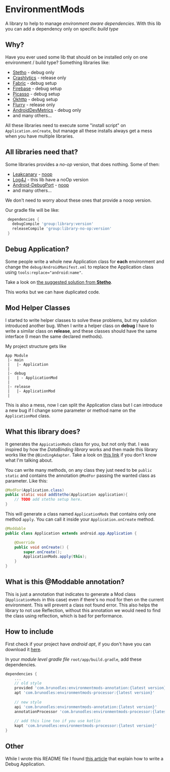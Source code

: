# EnvironmentMods

A library to help to manage *environment aware dependencies*.
With this lib you can add a dependency only on specific *build type*

## Why?
Have you ever used some lib that should on be installed only on one environment / build type?
Something libraries like:
* [Stetho](http://facebook.github.io/stetho/) - debug only
* [Crashlytics](https://fabric.io/kits/android/crashlytics) - release only
* [Fabric](https://get.fabric.io/android) - debug setup
* [Firebase](https://www.firebase.com/) - debug setup
* [Picasso](https://github.com/square/picasso) - debug setup
* [Okhttp](https://github.com/square/okhttp) - debug setup
* [Flurry](https://developer.yahoo.com/flurry/docs/integrateflurry/android/) - release only
* [AndroidDevMetrics](https://github.com/frogermcs/AndroidDevMetrics) - debug only
* and many others...

All these libraries need to execute some "install script" on `Application.onCreate`, but manage all these
installs always get a mess when you have multiple libraries.


## All libraries need that?
Some libraries provides a *no-op* version, that does nothing.
Some of then:
* [Leakcanary](https://github.com/square/leakcanary) - [noop](https://github.com/square/leakcanary#getting-started)
* [Log4J](http://logging.apache.org/log4j/2.x/) - this lib have a noOp version
* [Android-DebugPort](https://github.com/jasonwyatt/Android-DebugPort) - [noop](https://github.com/jasonwyatt/Android-DebugPort-NOOP)
* and many others...

We don't need to worry about these ones that provide a noop version.

Our gradle file will be like:
```gradle
 dependencies {
   debugCompile 'group:library:version'
   releaseCompile 'group:library-no-op:version'
 }
```


## Debug Application?
Some people write a whole new Application class for **each** environment and change the `debug/AndroidManifest.xml` to replace
 the Application class using `tools:replace="android:name"`.

Take a look on [the suggested solution from **Stetho**](https://github.com/facebook/stetho/blob/master/stetho-sample/src/debug/AndroidManifest.xml).

This works but we can have duplicated code.

## Mod Helper Classes
I started to write helper classes to solve these problems, but my solution introduced another bug.
When I write a helper class on **debug** I have to write a similar class on **release**, and these classes should
 have the same interface (I mean the same declared methods).

My project structure gets like
```
App Module
 |- main
 |   |- Application
 |
 |- debug
 |   | - ApplicationMod
 |
 |- release
 |   |- ApplicationMod
 |
```

This is also a mess, now I can split the Application class but I can introduce a new bug if I change some parameter or
 method name on the `ApplicationMod` class.

## What this library does?
It generates the `AppicationMods` class for you, but not only that.
I was inspired by how the *DataBinding library* works and then made this library works like the `@BindingAdapter`.
Take a look on [this link](https://developer.android.com/reference/android/databinding/BindingAdapter.html) if you don't
know what I'm talking about.

You can write many methods, on any class they just need to be `public static` and contains the annotation `@ModFor`
passing the wanted class as parameter.
Like this:
```java
@ModFor(Application.class)
public static void addStetho(Application application){
    // TODO add stetho setup here.
}
```

This will generate a class named `ApplicationMods` that contains only one method `apply`.
You can call it inside your `Application.onCreate` method.

```java
@Moddable
public class Application extends android.app.Application {

    @Override
    public void onCreate() {
        super.onCreate();
        ApplicationMods.apply(this);
    }
}
```

## What is this @Moddable annotation?
This is just a annotation that indicates to generate a Mod class (`ApplicationMods` in this case)
even if there's no mod for then on the current environment.
This will prevent a class not found error. This also helps the library to not use Reflection, without this annotation
we would need to find the class using reflection, which is bad for performance.

## How to include
First check if your project have *android apt*, if you don't have you can download it
[here](https://bitbucket.org/hvisser/android-apt).

In your *module level gradle file* `root/app/build.gradle`, add these dependencies.
```gradle
dependencies {
    ...
    // old style
    provided 'com.brunodles:environmentmods-annotation:{latest version}'
    apt 'com.brunodles:environmentmods-processor:{latest version}'
    
    // new style
    api 'com.brunodles:environmentmods-annotation:{latest version}'
    annotationProcessor 'com.brunodles:environmentmods-processor:{latest version}'
    
    // add this line too if you use kotlin
    kapt 'com.brunodles:environmentmods-processor:{latest version}'
}
```

## Other
While I wrote this README file I found
[this article](https://medium.com/@orhanobut/no-op-versions-for-dev-tools-b0a865934398#.vjp39sfas)
that explain how to write a Debug Application.
